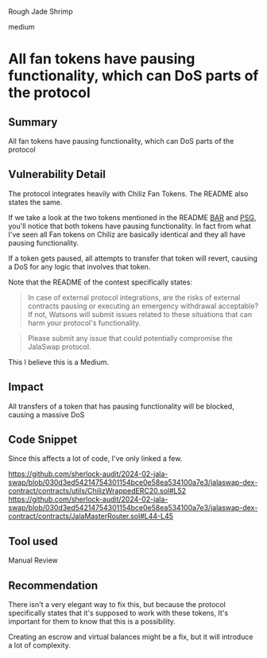 Rough Jade Shrimp

medium

# All fan tokens have pausing functionality, which can DoS parts of the protocol

## Summary
All fan tokens have pausing functionality, which can DoS parts of the protocol 

## Vulnerability Detail
The protocol integrates heavily with Chiliz Fan Tokens. The README also states the same.

If we take a look at the two tokens mentioned in the README [BAR](https://scan.chiliz.com/token/0xFD3C73b3B09D418841dd6Aff341b2d6e3abA433b/read-proxy) and [PSG](https://scan.chiliz.com/token/0xc2661815C69c2B3924D3dd0c2C1358A1E38A3105/read-proxy), you'll notice that both tokens have pausing functionality. In fact from what I've seen all Fan tokens on Chiliz are basically identical and they all have pausing functionality.

If a token gets paused, all attempts to transfer that token will revert, causing a DoS for any logic that involves that token.

Note that the README of the contest specifically states:
> In case of external protocol integrations, are the risks of external contracts pausing or executing an emergency withdrawal acceptable? If not, Watsons will submit issues related to these situations that can harm your protocol's functionality.

> Please submit any issue that could potentially compromise the JalaSwap protocol.

This I believe this is a Medium.

## Impact
All transfers of a token that has pausing functionality will be blocked, causing a massive DoS

## Code Snippet
Since this affects a lot of code, I've only linked a few.

https://github.com/sherlock-audit/2024-02-jala-swap/blob/030d3ed54214754301154bce0e58ea534100a7e3/jalaswap-dex-contract/contracts/utils/ChilizWrappedERC20.sol#L52
https://github.com/sherlock-audit/2024-02-jala-swap/blob/030d3ed54214754301154bce0e58ea534100a7e3/jalaswap-dex-contract/contracts/JalaMasterRouter.sol#L44-L45

## Tool used
Manual Review

## Recommendation
There isn't a very elegant way to fix this, but because the protocol specifically states that it's supposed to work with these tokens, It's important for them to know that this is a possibility.

Creating an escrow and virtual balances might be a fix, but it will introduce a lot of complexity.
